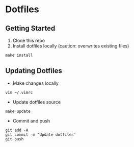 # Dotfiles

## Getting Started

1. Clone this repo
2. Install dotfiles locally (caution: overwrites existing files)

```
make install
```

## Updating Dotfiles

* Make changes locally

```
vim ~/.vimrc
```

* Update dotfiles source

```
make update
```

* Commit and push

```
git add -A
git commit -m 'Update dotfiles'
git push
```

